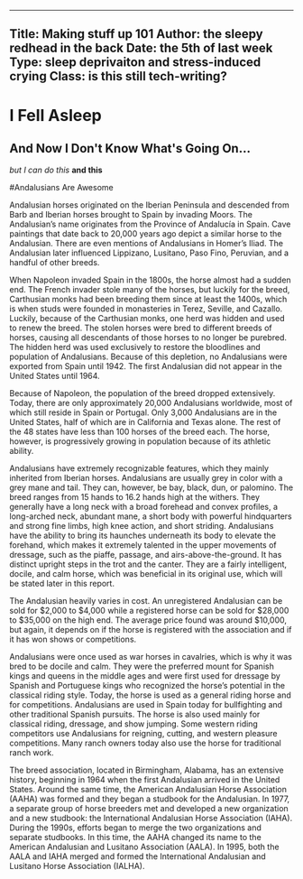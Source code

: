 ----
Title: Making stuff up 101
Author: the sleepy redhead in the back
Date: the 5th of last week
Type: sleep deprivaiton and stress-induced crying
Class: is this still tech-writing?
----

# I Fell Asleep
## And Now I Don't Know What's Going On...

*but I can do this*
**and this**

#Andalusians Are Awesome

  Andalusian horses originated on the Iberian Peninsula and descended from Barb and Iberian horses brought to Spain by invading Moors. The Andalusian’s name originates from the Province of Andalucía in Spain. Cave paintings that date back to 20,000 years ago depict a similar horse to the Andalusian. There are even mentions of Andalusians in Homer’s Iliad. The Andalusian later influenced Lippizano, Lusitano, Paso Fino, Peruvian, and a handful of other breeds.

When Napoleon invaded Spain in the 1800s, the horse almost had a sudden end. The French invader stole many of the horses, but luckily for the breed, Carthusian monks had been breeding them since at least the 1400s, which is when studs were founded in monasteries in Terez, Seville, and Cazallo. Luckily, because of the Carthusian monks, one herd was hidden and used to renew the breed. The stolen horses were bred to different breeds of horses, causing all descendants of those horses to no longer be purebred. The hidden herd was used exclusively to restore the bloodlines and population of Andalusians. Because of this depletion, no Andalusians were exported from Spain until 1942. The first Andalusian did not appear in the United States until 1964.
	
Because of Napoleon, the population of the breed dropped extensively. Today, there are only approximately 20,000 Andalusians worldwide, most of which still reside in Spain or Portugal. Only 3,000 Andalusians are in the United States, half of which are in California and Texas alone. The rest of the 48 states have less than 100 horses of the breed each. The horse, however, is progressively growing in population because of its athletic ability.
	
Andalusians have extremely recognizable features, which they mainly inherited from Iberian horses. Andalusians are usually grey in color with a grey mane and tail. They can, however, be bay, black, dun, or palomino. The breed ranges from 15 hands to 16.2 hands high at the withers. They generally have a long neck with a broad forehead and convex profiles, a long-arched neck, abundant mane, a short body with powerful hindquarters and strong fine limbs, high knee action, and short striding. 
Andalusians have the ability to bring its haunches underneath its body to elevate the forehand, which makes it extremely talented in the upper movements of dressage, such as the piaffe, passage, and airs-above-the-ground. It has distinct upright steps in the trot and the canter. They are a fairly intelligent, docile, and calm horse, which was beneficial in its original use, which will be stated later in this report. 
	
The Andalusian heavily varies in cost. An unregistered Andalusian can be sold for $2,000 to $4,000 while a registered horse can be sold for $28,000 to $35,000 on the high end. The average price found was around $10,000, but again, it depends on if the horse is registered with the association and if it has won shows or competitions. 
	
Andalusians were once used as war horses in cavalries, which is why it was bred to be docile and calm. They were the preferred mount for Spanish kings and queens in the middle ages and were first used for dressage by Spanish and Portuguese kings who recognized the horse’s potential in the classical riding style. Today, the horse is used as a general riding horse and for competitions. Andalusians are used in Spain today for bullfighting and other traditional Spanish pursuits. The horse is also used mainly for classical riding, dressage, and show jumping. Some western riding competitors use Andalusians for reigning, cutting, and western pleasure competitions. Many ranch owners today also use the horse for traditional ranch work. 
	
The breed association, located in Birmingham, Alabama, has an extensive history, beginning in 1964 when the first Andalusian arrived in the United States. Around the same time, the American Andalusian Horse Association (AAHA) was formed and they began a studbook for the Andalusian. In 1977, a separate group of horse breeders met and developed a new organization and a new studbook: the International Andalusian Horse Association (IAHA). During the 1990s, efforts began to merge the two organizations and separate studbooks. In this time, the AAHA changed its name to the American Andalusian and Lusitano Association (AALA). In 1995, both the AALA and IAHA merged and formed the International Andalusian and Lusitano Horse Association (IALHA). 
